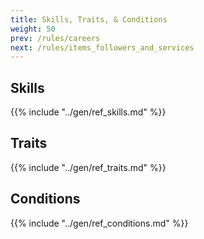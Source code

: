 ```yaml
---
title: Skills, Traits, & Conditions
weight: 50
prev: /rules/careers
next: /rules/items_followers_and_services
---
```


## Skills

{{% include "../gen/ref_skills.md" %}}


## Traits

{{% include "../gen/ref_traits.md" %}}


## Conditions

{{% include "../gen/ref_conditions.md" %}}
